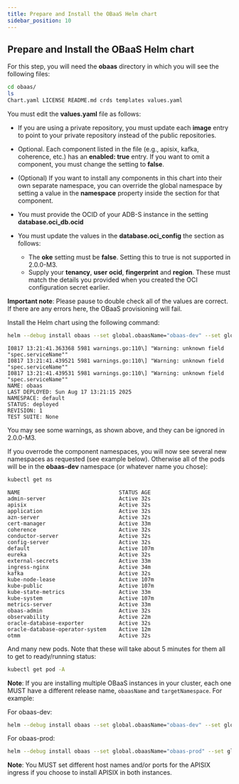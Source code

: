 ```yaml
---
title: Prepare and Install the OBaaS Helm chart
sidebar_position: 10
---
```

## Prepare and Install the OBaaS Helm chart

For this step, you will need the **obaas** directory in which you will see the following files:

```bash
cd obaas/
ls
Chart.yaml LICENSE README.md crds templates values.yaml
```

You must edit the **values.yaml** file as follows:

- If you are using a private repository, you must update each **image** entry to point to your private repository instead of the public repositories.

- Optional. Each component listed in the file (e.g., apisix, kafka, coherence, etc.) has an **enabled: true** entry. If you want to omit a component, you must change the setting to **false**.

- (Optional) If you want to install any components in this chart into their own separate namespace, you can override the global namespace by setting a value in the **namespace** property inside the section for that component.

- You must provide the OCID of your ADB-S instance in the setting **database.oci_db.ocid**
- You must update the values in the **database.oci_config** the section as follows:
  - The **oke** setting must be **false**. Setting this to true is not supported in 2.0.0-M3.
  - Supply your **tenancy**, **user** **ocid**, **fingerprint** and **region**. These must match the details you provided when you created the OCI configuration secret earlier.

**Important note**: Please pause to double check all of the values are correct. If there are any errors here, the OBaaS provisioning will fail.

Install the Helm chart using the following command:

```bash
helm --debug install obaas --set global.obaasName="obaas-dev" --set global.targetNamespace="obaas-dev" ./
```

```log
I0817 13:21:41.363368 5981 warnings.go:110\] "Warning: unknown field
"spec.serviceName""
I0817 13:21:41.439521 5981 warnings.go:110\] "Warning: unknown field
"spec.serviceName""
I0817 13:21:41.439531 5981 warnings.go:110\] "Warning: unknown field
"spec.serviceName""
NAME: obaas
LAST DEPLOYED: Sun Aug 17 13:21:15 2025
NAMESPACE: default
STATUS: deployed
REVISION: 1
TEST SUITE: None
```

You may see some warnings, as shown above, and they can be ignored in 2.0.0-M3.

If you overrode the component namespaces, you will now see several new namespaces as requested (see example below). Otherwise all of the pods will be in the **obaas-dev** namespace (or whatever name you chose):

```bash
kubectl get ns
```

```log
NAME                               STATUS AGE
admin-server                       Active 32s
apisix                             Active 32s
application                        Active 32s
azn-server                         Active 32s
cert-manager                       Active 33m
coherence                          Active 32s
conductor-server                   Active 32s
config-server                      Active 32s
default                            Active 107m
eureka                             Active 32s
external-secrets                   Active 33m
ingress-nginx                      Active 34m
kafka                              Active 32s
kube-node-lease                    Active 107m
kube-public                        Active 107m
kube-state-metrics                 Active 33m
kube-system                        Active 107m
metrics-server                     Active 33m
obaas-admin                        Active 32s
observability                      Active 22m
oracle-database-exporter           Active 32s
oracle-database-operator-system    Active 12m
otmm                               Active 32s
```

And many new pods. Note that these will take about 5 minutes for them all to get to ready/running status:

```bash
kubectl get pod -A
```

**Note**: If you are installing multiple OBaaS instances in your cluster, each one MUST have a different release name, `obaasName` and `targetNamespace`. For example:

For obaas-dev:

```bash
helm --debug install obaas --set global.obaasName="obaas-dev" --set global.targetNamespace="obaas-dev" ./
```

For obaas-prod:

```bash
helm --debug install obaas --set global.obaasName="obaas-prod" --set global targetNamespace="obaas-prod" ./
```

**Note**: You MUST set different host names and/or ports for the APISIX ingress if you choose to install APISIX in both instances.
